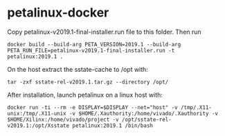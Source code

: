 # petalinux-docker

Copy petalinux-v2019.1-final-installer.run file to this folder. Then run

`docker build --build-arg PETA_VERSION=2019.1 --build-arg PETA_RUN_FILE=petalinux-v2019.1-final-installer.run -t petalinux:2019.1 .`

On the host extract the sstate-cache to /opt with:

`tar -zxf sstate-rel-v2019.1.tar.gz --directory /opt/`

After installation, launch petalinux on a linux host with:

`docker run -ti --rm -e DISPLAY=$DISPLAY --net="host" -v /tmp/.X11-unix:/tmp/.X11-unix -v $HOME/.Xauthority:/home/vivado/.Xauthority -v $HOME/Xilinx:/home/vivado/project -v /opt/sstate-rel-v2019.1:/opt/Xsstate petalinux:2019.1 /bin/bash`
